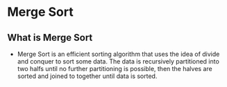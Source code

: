 # Merge Sort

## What is Merge Sort

* Merge Sort is an efficient sorting algorithm that uses the idea of divide and conquer to sort some data. The data is recursively partitioned into two halfs until no further partitioning is possible, then the halves are sorted and joined to together until data is sorted.